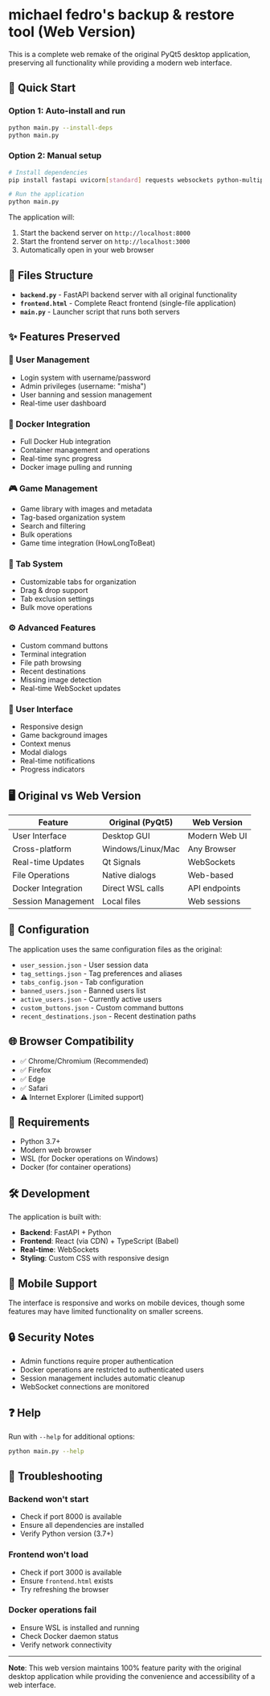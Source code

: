 # michael fedro's backup & restore tool (Web Version)

This is a complete web remake of the original PyQt5 desktop application, preserving all functionality while providing a modern web interface.

## 🚀 Quick Start

### Option 1: Auto-install and run
```bash
python main.py --install-deps
python main.py
```

### Option 2: Manual setup
```bash
# Install dependencies
pip install fastapi uvicorn[standard] requests websockets python-multipart

# Run the application
python main.py
```

The application will:
1. Start the backend server on `http://localhost:8000`
2. Start the frontend server on `http://localhost:3000`
3. Automatically open in your web browser

## 📁 Files Structure

- **`backend.py`** - FastAPI backend server with all original functionality
- **`frontend.html`** - Complete React frontend (single-file application)
- **`main.py`** - Launcher script that runs both servers

## ✨ Features Preserved

### 🔐 User Management
- Login system with username/password
- Admin privileges (username: "misha")
- User banning and session management
- Real-time user dashboard

### 🐳 Docker Integration
- Full Docker Hub integration
- Container management and operations
- Real-time sync progress
- Docker image pulling and running

### 🎮 Game Management
- Game library with images and metadata
- Tag-based organization system
- Search and filtering
- Bulk operations
- Game time integration (HowLongToBeat)

### 📂 Tab System
- Customizable tabs for organization
- Drag & drop support
- Tab exclusion settings
- Bulk move operations

### ⚙️ Advanced Features
- Custom command buttons
- Terminal integration
- File path browsing
- Recent destinations
- Missing image detection
- Real-time WebSocket updates

### 🎨 User Interface
- Responsive design
- Game background images
- Context menus
- Modal dialogs
- Real-time notifications
- Progress indicators

## 🖥️ Original vs Web Version

| Feature | Original (PyQt5) | Web Version |
|---------|------------------|-------------|
| User Interface | Desktop GUI | Modern Web UI |
| Cross-platform | Windows/Linux/Mac | Any Browser |
| Real-time Updates | Qt Signals | WebSockets |
| File Operations | Native dialogs | Web-based |
| Docker Integration | Direct WSL calls | API endpoints |
| Session Management | Local files | Web sessions |

## 🔧 Configuration

The application uses the same configuration files as the original:
- `user_session.json` - User session data
- `tag_settings.json` - Tag preferences and aliases
- `tabs_config.json` - Tab configuration
- `banned_users.json` - Banned users list
- `active_users.json` - Currently active users
- `custom_buttons.json` - Custom command buttons
- `recent_destinations.json` - Recent destination paths

## 🌐 Browser Compatibility

- ✅ Chrome/Chromium (Recommended)
- ✅ Firefox
- ✅ Edge
- ✅ Safari
- ⚠️ Internet Explorer (Limited support)

## 🚨 Requirements

- Python 3.7+
- Modern web browser
- WSL (for Docker operations on Windows)
- Docker (for container operations)

## 🛠️ Development

The application is built with:
- **Backend**: FastAPI + Python
- **Frontend**: React (via CDN) + TypeScript (Babel)
- **Real-time**: WebSockets
- **Styling**: Custom CSS with responsive design

## 📱 Mobile Support

The interface is responsive and works on mobile devices, though some features may have limited functionality on smaller screens.

## 🔒 Security Notes

- Admin functions require proper authentication
- Docker operations are restricted to authenticated users
- Session management includes automatic cleanup
- WebSocket connections are monitored

## ❓ Help

Run with `--help` for additional options:
```bash
python main.py --help
```

## 🐛 Troubleshooting

### Backend won't start
- Check if port 8000 is available
- Ensure all dependencies are installed
- Verify Python version (3.7+)

### Frontend won't load
- Check if port 3000 is available
- Ensure `frontend.html` exists
- Try refreshing the browser

### Docker operations fail
- Ensure WSL is installed and running
- Check Docker daemon status
- Verify network connectivity

---

**Note**: This web version maintains 100% feature parity with the original desktop application while providing the convenience and accessibility of a web interface.